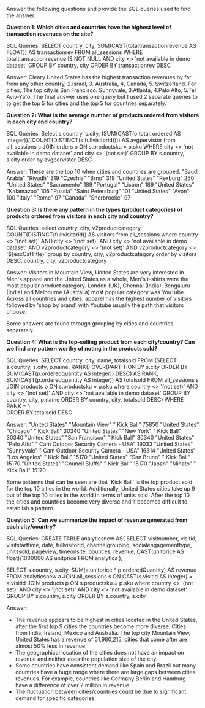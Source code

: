 Answer the following questions and provide the SQL queries used to find the answer.

    
**Question 1: Which cities and countries have the highest level of transaction revenues on the site?**

SQL Queries:
SELECT country, city, SUM(CAST(totaltransactionrevenue AS FLOAT)) AS transactionrev
FROM all_sessions 
WHERE totaltransactionrevenue IS NOT NULL AND city <> 'not available in demo dataset'
GROUP BY country, city
ORDER BY transactionrev DESC

Answer: Cleary United States has the highest transaction revenues by far from any other country, 2.Israel, 3. Australia, 4, Canada, 5. Switzerland. For cities, The top  city is San Francisco. Sunnyvale, 3.Atlanta, 4.Palo Alto, 5.Tel Aviv-Yafo. The final answer uses one query but I used 2 separate  queries to to get the top 5 for cities and the top 5 for countries separately.


**Question 2: What is the average number of products ordered from visitors in each city and country?**

SQL Queries:
Select s.country, s.city, (SUM(CAST(o.total_ordered AS integer))/(COUNT(DISTINCT(s.fullvisitorid)))) AS avgpervistor 
from all_sessions s
JOIN orders o
ON s.productsku = o.sku
WHERE city <> 'not available in demo dataset' and city <> '(not set)'
GROUP BY s.country, s.city
order by avgpervistor DESC


Answer:
These are the top 10 when cities and countries are grouped.
"Saudi Arabia"	"Riyadh"	319
"Czechia"	"Brno"	319
"United States"	"Rexburg"	250
"United States"	"Sacramento"	189
"Portugal"	"Lisbon"	189
"United States"	"Kalamazoo"	105
"Russia"	"Saint Petersburg"	101
"United States"	"Avon"	100
"Italy"	"Rome"	97
"Canada"	"Sherbrooke"	97


**Question 3: Is there any pattern in the types (product categories) of products ordered from visitors in each city and country?**

SQL Queries:
select country, city, v2productcategory, COUNT(DISTINCT(fullvisitorid)) AS visitors
from all_sessions 
where country <> '(not set)' AND city <> '(not set)' AND city <> 'not available in demo dataset' 
		AND v2productcategory <> '(not set)' AND v2productcategory <> '${escCatTitle}'
group by  country, city, v2productcategory
order by visitors DESC, country, city, v2productcategory 

Answer:
Visitors in Mountain View, United States are very interested in Men's apparel and the United States as a whole, Men's t-shirts were the most popular product category. London (UK), Chennai (India), Bengaluru (India) and Melbourne (Australia) most popular category was YouTube. Across all countries and cities, apparel has the highest number of visitors followed by 'shop by brand' with Youtube usually the path that visitors choose. 

Some answers are found through grouping by cities and countries separately.

**Question 4: What is the top-selling product from each city/country? Can we find any pattern worthy of noting in the products sold?**


SQL Queries: 
SELECT country, city, name, totalsold
FROM	(SELECT s.country, s.city, p.name, 
			 RANK() OVER(PARTITION BY s.city ORDER BY SUM(CAST(p.orderedquantity AS integer)) DESC) AS RANK, SUM(CAST(p.orderedquantity AS integer)) AS totalsold
		FROM all_sessions s
		JOIN products p
			ON s.productsku = p.sku
		where country <> '(not set)' AND city <> '(not set)' AND city <> 'not available in demo dataset'
		GROUP BY country, city, p.name
		ORDER BY country, city, totalsold DESC)
WHERE RANK = 1  
ORDER BY totalsold DESC


Answer: 
"United States"	"Mountain View"	" Kick Ball"	75850
"United States"	"Chicago"	" Kick Ball"	30340
"United States"	"New York"	" Kick Ball"	30340
"United States"	"San Francisco"	" Kick Ball"	30340
"United States"	"Palo Alto"	" Cam Outdoor Security Camera - USA"	19033
"United States"	"Sunnyvale"	" Cam Outdoor Security Camera - USA"	16314
"United States"	"Los Angeles"	" Kick Ball"	15170
"United States"	"San Bruno"	" Kick Ball"	15170
"United States"	"Council Bluffs"	" Kick Ball"	15170
"Japan"	"Minato"	" Kick Ball"	15170

Some patterns that can be seen are that 'Kick Ball' is the top product sold for the top 10 cities in the world. Additionally, United States cities take up 9 out of the top 10 cities in the world in terms of units sold. After the top 10, the cities and countries become very diverse and it becomes difficult to establish a pattern. 


**Question 5: Can we summarize the impact of revenue generated from each city/country?**

SQL Queries: 
CREATE TABLE analyticsnew AS(
SELECT visitnumber, visitid, visitstarttime, date, fullvisitorid, channelgrouping, socialengagementtype, unitssold, pageview, timeonsite, bounces, revenue, CAST(unitprice AS float)/1000000 AS unitprice 
	FROM analytics 
);

SELECT s.country, s.city, SUM(a.unitprice * p.orderedQuantity) AS revenue 
FROM analyticsnew a
JOIN all_sessions s 
	ON CAST(s.visitid AS integer) = a.visitid
JOIN products p
	ON s.productsku = p.sku
where country <> '(not set)' AND city <> '(not set)' AND city <> 'not available in demo dataset'
GROUP BY s.country, s.city
ORDER BY s.country, s.city 



Answer:

- The revenue appears to be highest in cities located in the United States, after the first top 9 cities the countries become more diverse. Cities from India, Ireland, Mexico and Australia. The top city Mountain View, United States has a revenue of 51,980,215, cities that come after are almost 50% less in revenue. 
- The geographical location of the cities does not have an impact on revenue and neither does the population size of the city. 
- Some countries have consistent demand like Spain and Brazil but many countries have a huge range where there are large gaps between cities' revenues. For example, countries like Germany Berlin and Hamburg have a difference of over 2 million in revenue. 
- The fluctuation between cities/countries could be due to significant demand for specific categories.






